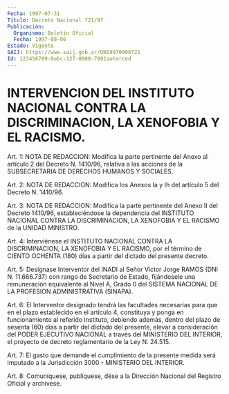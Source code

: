 ```yaml
---
Fecha: 1997-07-31
Título: Decreto Nacional 721/97
Publicación:
  Organismo: Boletín Oficial
  Fecha: 1997-08-06
Estado: Vigente
SAIJ: https://www.saij.gob.ar/DN19970000721
Id: 123456789-0abc-127-0000-7991soterced
---
```

# INTERVENCION DEL INSTITUTO NACIONAL CONTRA LA DISCRIMINACION, LA XENOFOBIA Y EL RACISMO.

<a id="1"></a>
Art. 1: NOTA DE REDACCION: Modifica la parte pertinente del Anexo al artículo 2 del Decreto N. 1410/96, relativa a las acciones de la SUBSECRETARIA DE DERECHOS HUMANOS Y SOCIALES.

<a id="2"></a>
Art. 2: NOTA DE REDACCION: Modifica los Anexos Ia y Ih del artículo 5 del Decreto N. 1410/96.

<a id="3"></a>
Art.  3: NOTA DE REDACCION: Modifica la parte pertinente del Anexo II del Decreto 1410/96, estableciéndose la dependencia del INSTITUTO NACIONAL CONTRA LA DISCRIMINACION, LA XENOFOBIA Y EL RACISMO de la UNIDAD MINISTRO.

<a id="4"></a>
Art. 4: Interviénese el INSTITUTO NACIONAL CONTRA LA DISCRIMINACION, LA XENOFOBIA Y EL RACISMO, por el término de CIENTO OCHENTA  (180)  días  a partir del  dictado  del  presente  decreto.

<a id="5"></a>
Art. 5: Desígnase Interventor  del  INADI  al  Señor  Víctor Jorge RAMOS  (DNI N. 11.666.737)  con  rango  de  Secretario  de Estado, fijándosele  una remuneración equivalente al Nivel A, Grado  0  del SISTEMA  NACIONAL   DE  LA  PROFESION  ADMINISTRATIVA  (SINAPA).

<a id="6"></a>
Art. 6: El Interventor  designado tendrá las facultades necesarias para que en el plazo establecido  en  el  artículo  4, constituya y ponga  en  funcionamiento  al referido Instituto, debiendo  además, dentro del plazo de sesenta  (60)  días  a  partir  del dictado del presente,  elevar  a consideración del PODER EJECUTIVO  NACIONAL  a través  del  MINISTERIO   DEL  INTERIOR,  el  proyecto  de  decreto reglamentario de la Ley N. 24.515.

<a id="7"></a>
Art. 7: El gasto que demande el cumplimiento de la presente medida será imputado a la Jurisdicción  3000  -  MINISTERIO  DEL  INTERIOR.

<a id="8"></a>
Art. 8: Comuníquese,  publíquese, dése a la Dirección Nacional del Registro Oficial y archívese.